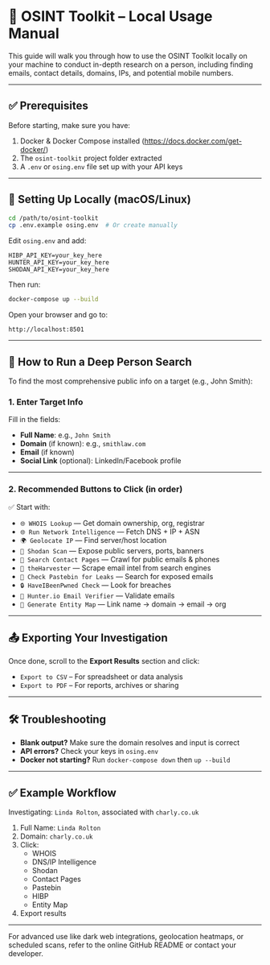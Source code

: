 
# 📘 OSINT Toolkit – Local Usage Manual

This guide will walk you through how to use the OSINT Toolkit locally on your machine to conduct in-depth research on a person, including finding emails, contact details, domains, IPs, and potential mobile numbers.

---

## ✅ Prerequisites

Before starting, make sure you have:

1. Docker & Docker Compose installed (https://docs.docker.com/get-docker/)
2. The `osint-toolkit` project folder extracted
3. A `.env` or `osing.env` file set up with your API keys

---

## 🔧 Setting Up Locally (macOS/Linux)

```bash
cd /path/to/osint-toolkit
cp .env.example osing.env  # Or create manually
```

Edit `osing.env` and add:

```env
HIBP_API_KEY=your_key_here
HUNTER_API_KEY=your_key_here
SHODAN_API_KEY=your_key_here
```

Then run:

```bash
docker-compose up --build
```

Open your browser and go to:

```
http://localhost:8501
```

---

## 🎯 How to Run a Deep Person Search

To find the most comprehensive public info on a target (e.g., John Smith):

### 1. Enter Target Info

Fill in the fields:

- **Full Name**: e.g., `John Smith`
- **Domain** (if known): e.g., `smithlaw.com`
- **Email** (if known)
- **Social Link** (optional): LinkedIn/Facebook profile

---

### 2. Recommended Buttons to Click (in order)

✅ Start with:

- `🌐 WHOIS Lookup` — Get domain ownership, org, registrar
- `🌐 Run Network Intelligence` — Fetch DNS + IP + ASN
- `🌍 Geolocate IP` — Find server/host location
- `🔎 Shodan Scan` — Expose public servers, ports, banners
- `📇 Search Contact Pages` — Crawl for public emails & phones
- `📧 theHarvester` — Scrape email intel from search engines
- `🧵 Check Pastebin for Leaks` — Search for exposed emails
- `🔒 HaveIBeenPwned Check` — Look for breaches
- `📢 Hunter.io Email Verifier` — Validate emails
- `🧠 Generate Entity Map` — Link name → domain → email → org

---

## 📤 Exporting Your Investigation

Once done, scroll to the **Export Results** section and click:

- `Export to CSV` – For spreadsheet or data analysis
- `Export to PDF` – For reports, archives or sharing

---

## 🛠 Troubleshooting

- **Blank output?** Make sure the domain resolves and input is correct
- **API errors?** Check your keys in `osing.env`
- **Docker not starting?** Run `docker-compose down` then `up --build`

---

## ✅ Example Workflow

Investigating: `Linda Rolton`, associated with `charly.co.uk`

1. Full Name: `Linda Rolton`
2. Domain: `charly.co.uk`
3. Click:
   - WHOIS
   - DNS/IP Intelligence
   - Shodan
   - Contact Pages
   - Pastebin
   - HIBP
   - Entity Map
4. Export results

---

For advanced use like dark web integrations, geolocation heatmaps, or scheduled scans, refer to the online GitHub README or contact your developer.
